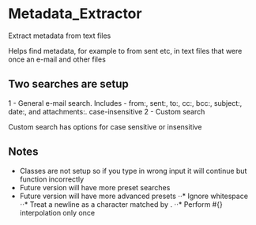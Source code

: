 # Metadata_Extractor
Extract metadata from text files

Helps find metadata, for example to from sent etc, in text files that were once an e-mail and other files

Two searches are setup
------
1 - General e-mail search. Includes - from:, sent:, to:, cc:, bcc:, subject:, date:, and attachments:. case-insensitive
2 - Custom search

Custom search has options for case sensitive or insensitive

Notes
-----
* Classes are not setup so if you type in wrong input it will continue but function incorrectly
* Future version will have more preset searches 
* Future version will have more advanced presets
⋅⋅* Ignore whitespace
⋅⋅* Treat a newline as a character matched by .
⋅⋅* Perform #{} interpolation only once
